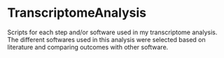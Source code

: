 # TranscriptomeAnalysis
 Scripts for each step and/or software used in my transcriptome analysis.
 The different softwares used in this analysis were selected based on literature and comparing outcomes with other software.

